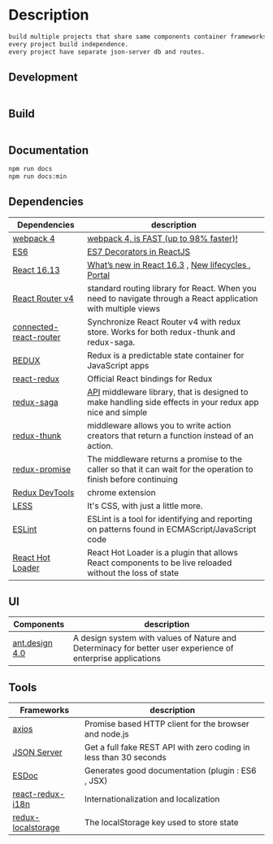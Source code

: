# Description
```bash
build multiple projects that share same components container frameworks.
every project build independence. 
every project have separate json-server db and routes.
```

## Development

```bash

```

## Build

```bash

```

## Documentation

```bash
npm run docs  
npm run docs:min
```


## Dependencies


| Dependencies |  description |
|-----------------|---------------|
| [webpack 4](https://webpack.js.org/)| [webpack 4, is FAST (up to 98% faster)!](https://medium.com/webpack/webpack-4-released-today-6cdb994702d4)
| [ES6](https://medium.freecodecamp.org/ecmascript-2016-es7-features-86903c5cab70) | [ES7 Decorators in ReactJS](https://medium.com/@jihdeh/es7-decorators-in-reactjs-22f701a678cd) 
| [React  16.13](https://reactjs.org/) | [What’s new in React 16.3](https://www.infoworld.com/article/3228113/javascript/whats-new-in-react-163-javascript-ui-library.html)   , [New lifecycles ](https://reactjs.org/blog/2018/03/29/react-v-16-3.html)   ,   [Portal](https://hackernoon.com/using-a-react-16-portal-to-do-something-cool-2a2d627b0202)
| [React Router v4](https://github.com/ReactTraining/react-router) | standard routing library for React. When you need to navigate through a React application with multiple views
| [connected-react-router](https://github.com/supasate/connected-react-router) | Synchronize React Router v4 with redux store. Works for both redux-thunk and redux-saga.
| [REDUX](https://github.com/reactjs/redux) | Redux is a predictable state container for JavaScript apps 
| [react-redux](https://github.com/reactjs/react-redux) | Official React bindings for Redux
| [redux-saga](https://github.com/redux-saga/redux-saga) |  [API](https://redux-saga.js.org/docs/api/) middleware library, that is designed to make handling side effects in your redux app nice and simple
| [redux-thunk](https://github.com/reduxjs/redux-thunk)   | middleware allows you to write action creators that return a function instead of an action.
| [redux-promise](https://github.com/redux-utilities/redux-promise) | The middleware returns a promise to the caller so that it can wait for the operation to finish before continuing
| [Redux DevTools](https://chrome.google.com/webstore/detail/redux-devtools/lmhkpmbekcpmknklioeibfkpmmfibljd?hl=en)   | chrome extension
| [LESS](https://sass-lang.com/)  |  It's CSS, with just a little more.
| [ESLint](https://eslint.org/) | ESLint is a tool for identifying and reporting on patterns found in ECMAScript/JavaScript code
| [React Hot Loader](http://gaearon.github.io/react-hot-loader/getstarted/) | React Hot Loader is a plugin that allows React components to be live reloaded without the loss of state



## UI

| Components |  description |
|-----------------|---------------|
| [ant.design 4.0](https://ant.design/) | A design system with values of Nature and Determinacy for better user experience of enterprise applications

## Tools

| Frameworks |  description |
|-----------------|---------------|
| [axios](https://github.com/axios/axios) | Promise based HTTP client for the browser and node.js
| [JSON Server](https://github.com/typicode/json-server) |  Get a full fake REST API with zero coding in less than 30 seconds
| [ESDoc](https://esdoc.org/) | Generates good documentation (plugin : ES6 , JSX)
| [react-redux-i18n](https://www.npmjs.com/package/react-redux-i18n/) | Internationalization and localization
| [redux-localstorage](https://github.com/elgerlambert/redux-localstorage) | The localStorage key used to store state
